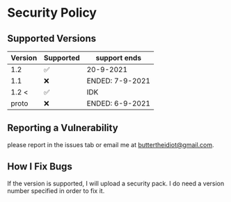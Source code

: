 # Security Policy

## Supported Versions


| Version | Supported          | support ends      |
| ------- | ------------------ | ------------------|
| 1.2     | :white_check_mark: | 20-9-2021         |
| 1.1     | :x:                | ENDED: 7-9-2021   |
| 1.2 <   | :white_check_mark: | IDK               |
| proto   | :x:                | ENDED: 6-9-2021   |

## Reporting a Vulnerability
please report in the issues tab or email me at buttertheidiot@gmail.com. 
## How I Fix Bugs
If the version is supported, I will upload a security pack. I do need a version number specified in order to fix it.
